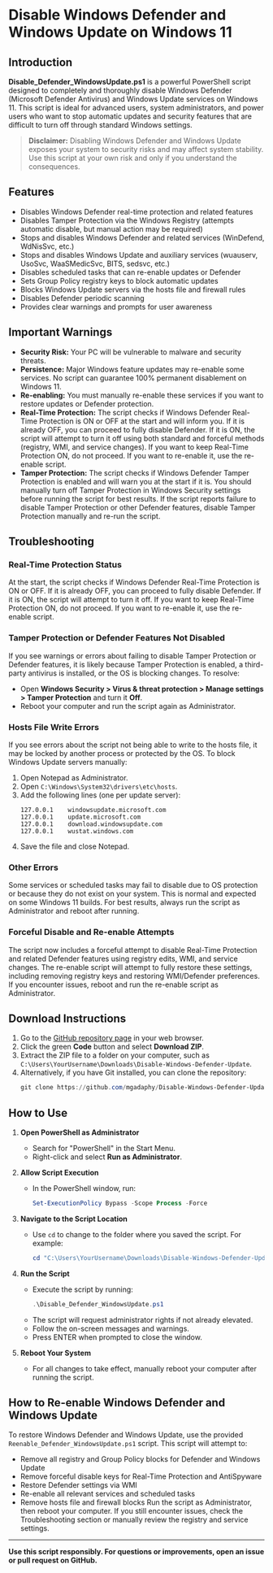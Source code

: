 # Disable Windows Defender and Windows Update on Windows 11

## Introduction

**Disable_Defender_WindowsUpdate.ps1** is a powerful PowerShell script designed to completely and thoroughly disable Windows Defender (Microsoft Defender Antivirus) and Windows Update services on Windows 11. This script is ideal for advanced users, system administrators, and power users who want to stop automatic updates and security features that are difficult to turn off through standard Windows settings.

> **Disclaimer:** Disabling Windows Defender and Windows Update exposes your system to security risks and may affect system stability. Use this script at your own risk and only if you understand the consequences.

## Features
- Disables Windows Defender real-time protection and related features
- Disables Tamper Protection via the Windows Registry (attempts automatic disable, but manual action may be required)
- Stops and disables Windows Defender and related services (WinDefend, WdNisSvc, etc.)
- Stops and disables Windows Update and auxiliary services (wuauserv, UsoSvc, WaaSMedicSvc, BITS, sedsvc, etc.)
- Disables scheduled tasks that can re-enable updates or Defender
- Sets Group Policy registry keys to block automatic updates
- Blocks Windows Update servers via the hosts file and firewall rules
- Disables Defender periodic scanning
- Provides clear warnings and prompts for user awareness

## Important Warnings
- **Security Risk:** Your PC will be vulnerable to malware and security threats.
- **Persistence:** Major Windows feature updates may re-enable some services. No script can guarantee 100% permanent disablement on Windows 11.
- **Re-enabling:** You must manually re-enable these services if you want to restore updates or Defender protection.
- **Real-Time Protection:** The script checks if Windows Defender Real-Time Protection is ON or OFF at the start and will inform you. If it is already OFF, you can proceed to fully disable Defender. If it is ON, the script will attempt to turn it off using both standard and forceful methods (registry, WMI, and service changes). If you want to keep Real-Time Protection ON, do not proceed. If you want to re-enable it, use the re-enable script.
- **Tamper Protection:** The script checks if Windows Defender Tamper Protection is enabled and will warn you at the start if it is. You should manually turn off Tamper Protection in Windows Security settings before running the script for best results. If the script reports failure to disable Tamper Protection or other Defender features, disable Tamper Protection manually and re-run the script.

## Troubleshooting

### Real-Time Protection Status
At the start, the script checks if Windows Defender Real-Time Protection is ON or OFF. If it is already OFF, you can proceed to fully disable Defender. If it is ON, the script will attempt to turn it off. If you want to keep Real-Time Protection ON, do not proceed. If you want to re-enable it, use the re-enable script.

### Tamper Protection or Defender Features Not Disabled
If you see warnings or errors about failing to disable Tamper Protection or Defender features, it is likely because Tamper Protection is enabled, a third-party antivirus is installed, or the OS is blocking changes. To resolve:
- Open **Windows Security > Virus & threat protection > Manage settings > Tamper Protection** and turn it **Off**.
- Reboot your computer and run the script again as Administrator.

### Hosts File Write Errors
If you see errors about the script not being able to write to the hosts file, it may be locked by another process or protected by the OS. To block Windows Update servers manually:
1. Open Notepad as Administrator.
2. Open `C:\Windows\System32\drivers\etc\hosts`.
3. Add the following lines (one per update server):
   ```
   127.0.0.1    windowsupdate.microsoft.com
   127.0.0.1    update.microsoft.com
   127.0.0.1    download.windowsupdate.com
   127.0.0.1    wustat.windows.com
   ```
4. Save the file and close Notepad.

### Other Errors
Some services or scheduled tasks may fail to disable due to OS protection or because they do not exist on your system. This is normal and expected on some Windows 11 builds. For best results, always run the script as Administrator and reboot after running.

### Forceful Disable and Re-enable Attempts
The script now includes a forceful attempt to disable Real-Time Protection and related Defender features using registry edits, WMI, and service changes. The re-enable script will attempt to fully restore these settings, including removing registry keys and restoring WMI/Defender preferences. If you encounter issues, reboot and run the re-enable script as Administrator.

## Download Instructions

1. Go to the [GitHub repository page](https://github.com/mgadaphy/Disable-Windows-Defender-Update) in your web browser.
2. Click the green **Code** button and select **Download ZIP**.
3. Extract the ZIP file to a folder on your computer, such as `C:\Users\YourUsername\Downloads\Disable-Windows-Defender-Update`.
4. Alternatively, if you have Git installed, you can clone the repository:
   ```powershell
   git clone https://github.com/mgadaphy/Disable-Windows-Defender-Update.git
   ```

## How to Use

1. **Open PowerShell as Administrator**
   - Search for "PowerShell" in the Start Menu.
   - Right-click and select **Run as Administrator**.

2. **Allow Script Execution**
   - In the PowerShell window, run:
     ```powershell
     Set-ExecutionPolicy Bypass -Scope Process -Force
     ```

3. **Navigate to the Script Location**
   - Use `cd` to change to the folder where you saved the script. For example:
     ```powershell
     cd "C:\Users\YourUsername\Downloads\Disable-Windows-Defender-Update"
     ```

4. **Run the Script**
   - Execute the script by running:
     ```powershell
     .\Disable_Defender_WindowsUpdate.ps1
     ```
   - The script will request administrator rights if not already elevated.
   - Follow the on-screen messages and warnings.
   - Press ENTER when prompted to close the window.

5. **Reboot Your System**
   - For all changes to take effect, manually reboot your computer after running the script.

## How to Re-enable Windows Defender and Windows Update
To restore Windows Defender and Windows Update, use the provided `Reenable_Defender_WindowsUpdate.ps1` script. This script will attempt to:
- Remove all registry and Group Policy blocks for Defender and Windows Update
- Remove forceful disable keys for Real-Time Protection and AntiSpyware
- Restore Defender settings via WMI
- Re-enable all relevant services and scheduled tasks
- Remove hosts file and firewall blocks
Run the script as Administrator, then reboot your computer. If you still encounter issues, check the Troubleshooting section or manually review the registry and service settings.

---

**Use this script responsibly. For questions or improvements, open an issue or pull request on GitHub.**

